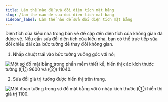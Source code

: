 ```yaml
---
title: Làm thế nào để sửa đổi diện tích mặt bằng
slug: /lam-the-nao-de-sua-doi-dien-tich-mat-bang
sidebar_label: Làm thế nào để sửa đổi diện tích mặt bằng
---
```


Diện tích của kiểu nhà trong bản vẽ đề cập đến diện tích của không gian đã được vẽ. Nếu cần sửa đổi diện tích của kiểu nhà, bạn có thể trực tiếp sửa đổi chiều dài của bức tường để thay đổi không gian.

1. Nhấp chuột trái vào bức tường vuông góc với nó;

![Một sơ đồ mặt bằng trong phần mềm thiết kế, hiển thị các kích thước tường (①) 9600 và (②) 11040.](https://storage.googleapis.com/jegavn_kb/images/b06d51d8-a566-4965-9b4b-02a37be1804b.png)

2. Sửa đổi giá trị tường được hiển thị trên trang.

![Một đoạn tường trong sơ đồ mặt bằng với ô nhập kích thước (①) hiển thị giá trị 1100.](https://storage.googleapis.com/jegavn_kb/images/e9763c80-46bd-482d-9654-0f4858f0d60e.png)
